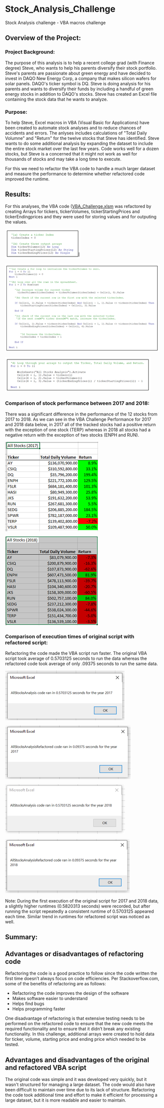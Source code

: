 # Stock_Analysis_Challenge
Stock Analysis challenge - VBA macros challenge

## Overview of the Project:

### Project Background:

The purpose of this analysis is to help a recent college grad (with Finance degree) Steve, who wants to help his parents diversify their stock portfolio. Steve's parents are passionate about green energy and have decided to invest in DAQO New Energy Corp, a company that makes silicon wafers for solar panels. DAQO's ticker symbol is DQ. Steve is doing analysis for his parents and wants to diversify their funds by including a handful of green energy stocks in addition to DAQO's stocks. Steve has created an Excel file containing the stock data that he wants to analyze.

### Purpose:

To help Steve, Excel macros in VBA (Visual Basic for Applications) have been created to automate stock analyses and to reduce chances of accidents and errors. The anlyses includes calculations of "Total Daily Volumne" and "Return" for the twelve stocks that Steve has identified.  Steve wants to do some additional analysis by expanding the dataset to include the entire stock market over the last few years. Code works well for a dozen stocks, but Steve is a concerned that it might not work as well for thousands of stocks and may take a long time to execute.

For this we need to refactor the VBA code to handle a much larger dataset and measure the performance to determine whether refactored code improved the runtime.

## Results: 

For this analyses, the VBA code ([VBA_Challenge.xlsm](/VBA_Challenge.xlsm) was refactored by creating Arrays for tickers, tickerVolumes, tickerStartingPrices and tickerEndingprices and they were used for storing values and for outputing the values.  

![VBA_Challenge_Code_Arryas.PNG](Resources/VBA_Challenge_Code_Arrays.PNG)

![VBA_Challenge_Code_Storing.PNG](Resources/VBA_Challenge_Code_Storing.PNG)

![VBA_Challenge_Code_Output.PNG](Resources/VBA_Challenge_Code_Output.PNG)


### Comparison of stock performance between 2017 and 2018:

There was a significant difference in the performance of the 12 stocks from 2017 to 2018.  As we can see in the VBA Challenge Performance for 2017 and 2018 data below, in 2017 all of the tracked stocks had a positive return with the exception of one stock (TERP) whereas in 2018 all stocks had a negative return with the exception of two stocks (ENPH and RUN).

![VBA_Challenge_Performance_2017.PNG](Resources/VBA_Challenge_Performance_2017.PNG)

![VBA_Challenge_Performance_2018.PNG](Resources/VBA_Challenge_Performance_2018.PNG)


### Comparison of execution times of original script with refactored script:


Refactoring the code made the VBA script run faster.  The original VBA script took average of  0.5703125 seconds to run the data whereas the refactored code took average of only .09375 seconds to run the same data.  

![VBA_Challenge_2017.PNG](Resources/VBA_Challenge_2017.PNG)

![VBA_Challenge_Refactored_2017.PNG](Resources/VBA_Challenge_Refactored_2017.PNG)

![VBA_Challenge_2018.PNG](Resources/VBA_Challenge_2018.PNG)

![VBA_Challenge_Refactored_2018.PNG](Resources/VBA_Challenge_Refactored_2018.PNG)


Note: During the first execution of the original script for 2017 and 2018 data, a slightly higher runtimes (0.5820313 seconds) were recorded, but after running the script repeatedly a consistent runtime of 0.5703125 appeared each time.  Similar trend in runtimes for refactored script was noticed as well.


## Summary:

## Advantages or disadvantages of refactoring code

Refactoring the code is a good practice to follow since the code written the first time doesn’t always focus on code efficiencies.  Per Stackoverflow.com, some of the benefits of refactoring are as follows:
- Refactoring the code improves the design of the software 
- Makes software easier to understand 
- Helps find bugs
- Helps programming faster

One disadvantage of refactoring is that extensive testing needs to be performed on the refactored code to ensure that the new code meets the required functionality and to ensure that it didn’t break any existing functionality. In this challenge, additional arrays were created to hold data for ticker, volume, starting price and ending price which needed to be tested.   

## Advantages and disadvantages of the original and refactored VBA script 

The original code was simple and it was developed very quickly, but it wasn't structured for managing a large dataset.  The code would also have been difficult to maintain over time due to its lack of structure.  Refactoring the code took additional time and effort to make it efficient for processing a large dataset, but it is more readable and easier to maintain.